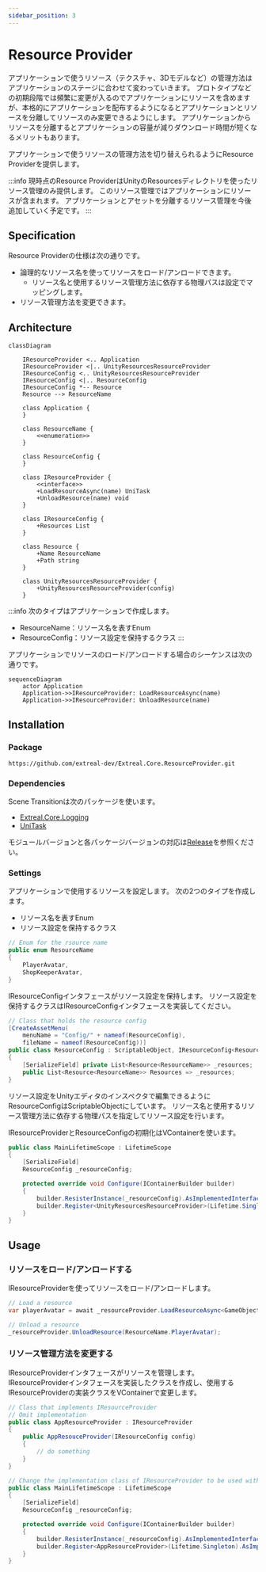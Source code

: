 ```yaml
---
sidebar_position: 3
---
```


# Resource Provider

アプリケーションで使うリソース（テクスチャ、3Dモデルなど）の管理方法はアプリケーションのステージに合わせて変わっていきます。
プロトタイプなどの初期段階では頻繁に変更が入るのでアプリケーションにリソースを含めますが、本格的にアプリケーションを配布するようになるとアプリケーションとリソースを分離してリソースのみ変更できるようにします。
アプリケーションからリソースを分離するとアプリケーションの容量が減りダウンロード時間が短くなるメリットもあります。

アプリケーションで使うリソースの管理方法を切り替えられるようにResource Providerを提供します。

:::info
現時点のResource ProviderはUnityのResourcesディレクトリを使ったリソース管理のみ提供します。
このリソース管理ではアプリケーションにリソースが含まれます。
アプリケーションとアセットを分離するリソース管理を今後追加していく予定です。
:::

## Specification

Resource Providerの仕様は次の通りです。

- 論理的なリソース名を使ってリソースをロード/アンロードできます。
  - リソース名と使用するリソース管理方法に依存する物理パスは設定でマッピングします。
- リソース管理方法を変更できます。

## Architecture

```mermaid
classDiagram

    IResourceProvider <.. Application
    IResourceProvider <|.. UnityResourcesResourceProvider
    IResourceConfig <.. UnityResourcesResourceProvider
    IResourceConfig <|.. ResourceConfig
    IResourceConfig *-- Resource
    Resource --> ResourceName

    class Application {
    }

    class ResourceName {
        <<enumeration>>
    }

    class ResourceConfig {
    }

    class IResourceProvider {
        <<interface>>
        +LoadResourceAsync(name) UniTask
        +UnloadResource(name) void
    }

    class IResourceConfig {
        +Resources List        
    }

    class Resource {
        +Name ResourceName
        +Path string
    }

    class UnityResourcesResourceProvider {
        +UnityResourcesResourceProvider(config)
    }
```

:::info
次のタイプはアプリケーションで作成します。
- ResourceName：リソース名を表すEnum
- ResourceConfig：リソース設定を保持するクラス
:::

アプリケーションでリソースのロード/アンロードする場合のシーケンスは次の通りです。

```mermaid
sequenceDiagram
    actor Application
    Application->>IResourceProvider: LoadResourceAsync(name)
    Application->>IResourceProvider: UnloadResource(name)
```

## Installation

### Package

```
https://github.com/extreal-dev/Extreal.Core.ResourceProvider.git
```

### Dependencies

Scene Transitionは次のパッケージを使います。

- [Extreal.Core.Logging](/core/logging)
- [UniTask](https://github.com/Cysharp/UniTask)

モジュールバージョンと各パッケージバージョンの対応は[Release](/category/release)を参照ください。

### Settings

アプリケーションで使用するリソースを設定します。
次の2つのタイプを作成します。

- リソース名を表すEnum
- リソース設定を保持するクラス

```csharp
// Enum for the rsource name
public enum ResourceName
{
    PlayerAvatar,
    ShopKeeperAvatar,
}
```

IResourceConfigインタフェースがリソース設定を保持します。
リソース設定を保持するクラスはIResourceConfigインタフェースを実装してください。

```csharp
// Class that holds the resource config
[CreateAssetMenu(
    menuName = "Config/" + nameof(ResourceConfig),
    fileName = nameof(ResourceConfig))]
public class ResourceConfig : ScriptableObject, IResourceConfig<ResourceName>
{
    [SerializeField] private List<Resource<ResourceName>> _resources;
    public List<Resource<ResourceName>> Resources => _resources;
}
```

リソース設定をUnityエディタのインスペクタで編集できるようにResourceConfigはScriptableObjectにしています。
リソース名と使用するリソース管理方法に依存する物理パスを指定してリソース設定を行います。

IResourceProviderとResourceConfigの初期化はVContainerを使います。

```csharp
public class MainLifetimeScope : LifetimeScope
{
    [SerializeField]
    ResourceConfig _resourceConfig;

    protected override void Configure(IContainerBuilder builder)
    {
        builder.ResisterInstance(_resourceConfig).AsImplementedInterfaces();
        builder.Register<UnityResourcesResourceProvider>(Lifetime.Singleton).AsImplementedInterfaces();
    }
}
```

## Usage

### リソースをロード/アンロードする

IResourceProviderを使ってリソースをロード/アンロードします。

```csharp
// Load a resource
var playerAvatar = await _resourceProvider.LoadResourceAsync<GameObject>(ResourceName.PlayerAvatar);

// Unload a resource
_resourceProvider.UnloadResource(ResourceName.PlayerAvatar);
```

### リソース管理方法を変更する

IResourceProviderインタフェースがリソースを管理します。
IResourceProviderインタフェースを実装したクラスを作成し、使用するIResourceProviderの実装クラスをVContainerで変更します。

```csharp
// Class that implements IResourceProvider
// Omit implementation
public class AppResourceProvider : IResourceProvider
{
    public AppResouceProvider(IResourceConfig config)
    {
        // do something
    }
}
```

```csharp
// Change the implementation class of IResourceProvider to be used with VContainer
public class MainLifetimeScope : LifetimeScope
{
    [SerializeField]
    ResourceConfig _resourceConfig;

    protected override void Configure(IContainerBuilder builder)
    {
        builder.ResisterInstance(_resourceConfig).AsImplementedInterfaces();
        builder.Register<AppResourceProvider>(Lifetime.Singleton).AsImplementedInterfaces();
    }
}
```
